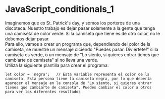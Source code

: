 # JavaScript_conditionals_1

Imaginemos que es St. Patrick's day, y somos los porteros de una discoteca. Nuestro trabajo es dejar pasar solamente a la gente que tenga una camiseta de color verde. Si la camiseta que tiene es de otro color, no le debemos dejar pasar.
<br>
Para ello, vamos a crear un programa que, dependiendo del color de la camiseta, se muestre un mensaje diciendo "Puedes pasar. Diviértete!" si la camiseta es verde, o un mensaje de "Lo siento, si quieres entrar tienes que cambiarte de camiseta" si no lleva una verde.
<br>
Utiliza la siguiente plantilla para crear el programa:
<br>
```
let color = 'negra';   // Esta variable representa el color de la camiseta. Esta persona tiene la camiseta negra, por lo que debería aparecer el mensaje en la consola de "Lo siento, si quieres entrar tienes que cambiarte de camiseta". Puedes cambiar el color a otros para ver los diferentes resultados
```
